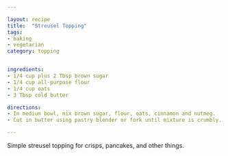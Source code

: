 ```yaml
---

layout: recipe
title:  "Streusel Topping"
tags: 
- baking
- vegetarian
category: topping


ingredients:
- 1/4 cup plus 2 Tbsp brown sugar
- 1/4 cup all-purpose flour
- 1/4 cup oats
- 3 Tbsp cold butter

directions:
- In medium bowl, mix brown sugar, flour, oats, cinnamon and nutmeg. 
- Cut in butter using pastry blender or fork until mixture is crumbly.

---
```


Simple streusel topping for crisps, pancakes, and other things.